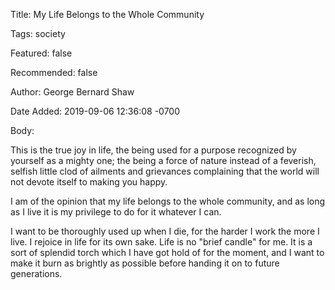 Title:  My Life Belongs to the Whole Community

Tags:   society

Featured: false

Recommended: false

Author: George Bernard Shaw

Date Added: 2019-09-06 12:36:08 -0700

Body:

This is the true joy in life, the being used for a purpose recognized by yourself as a mighty one; the being a force of nature instead of a feverish, selfish little clod of ailments and grievances complaining that the world will not devote itself to making you happy.

I am of the opinion that my life belongs to the whole community, and as long as I live it is my privilege to do for it whatever I can.

I want to be thoroughly used up when I die, for the harder I work the more I live. I rejoice in life for its own sake. Life is no "brief candle" for me. It is a sort of splendid torch which I have got hold of for the moment, and I want to make it burn as brightly as possible before handing it on to future generations.
